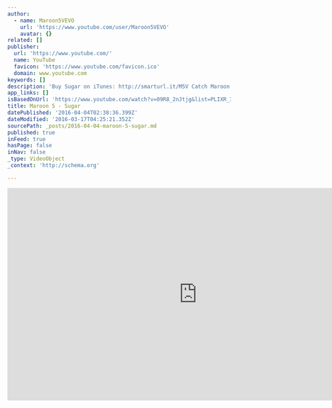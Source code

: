 ```yaml
---
author:
  - name: Maroon5VEVO
    url: 'https://www.youtube.com/user/Maroon5VEVO'
    avatar: {}
related: []
publisher:
  url: 'https://www.youtube.com/'
  name: YouTube
  favicon: 'https://www.youtube.com/favicon.ico'
  domain: www.youtube.com
keywords: []
description: 'Buy Sugar on iTunes: http://smarturl.it/M5V Catch Maroon 5 on tour all year long at www.maroon5.com Music video by Maroon 5 performing Sugar. (C) 2015 Interscope Records'
app_links: []
isBasedOnUrl: 'https://www.youtube.com/watch?v=09R8_2nJtjg&list=PLIXR_3Q6owLZlOOIWrHRLgNd9y4KFYjlr'
title: Maroon 5 - Sugar
datePublished: '2016-04-04T02:38:36.399Z'
dateModified: '2016-03-17T04:25:21.352Z'
sourcePath: _posts/2016-04-04-maroon-5-sugar.md
published: true
inFeed: true
hasPage: false
inNav: false
_type: VideoObject
_context: 'http://schema.org'

---
```

<iframe src="https://cdn.embedly.com/widgets/media.html?src=https%3A%2F%2Fwww.youtube.com%2Fembed%2Fvideoseries%3Flist%3DPLIXR_3Q6owLZlOOIWrHRLgNd9y4KFYjlr&amp;url=https%3A%2F%2Fwww.youtube.com%2Fwatch%3Fv%3D09R8_2nJtjg%26list%3DPLIXR_3Q6owLZlOOIWrHRLgNd9y4KFYjlr&amp;image=https%3A%2F%2Fi.ytimg.com%2Fvi%2F09R8_2nJtjg%2Fhqdefault.jpg&amp;key=b7d04c9b404c499eba89ee7072e1c4f7&amp;type=text%2Fhtml&amp;schema=youtube" width="854" height="480" scrolling="no" frameborder="0" allowfullscreen="allowfullscreen" style=""></iframe>